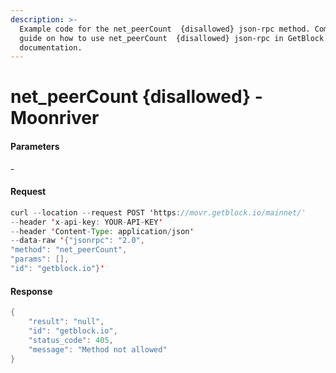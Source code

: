 ```yaml
---
description: >-
  Example code for the net_peerCount  {disallowed} json-rpc method. Сomplete
  guide on how to use net_peerCount  {disallowed} json-rpc in GetBlock.io Web3
  documentation.
---
```


# net\_peerCount {disallowed} - Moonriver

#### Parameters

\-

#### Request

```java
curl --location --request POST 'https://movr.getblock.io/mainnet/' 
--header 'x-api-key: YOUR-API-KEY' 
--header 'Content-Type: application/json' 
--data-raw '{"jsonrpc": "2.0",
"method": "net_peerCount",
"params": [],
"id": "getblock.io"}'
```

#### Response

```java
{
    "result": "null",
    "id": "getblock.io",
    "status_code": 405,
    "message": "Method not allowed"
}
```
